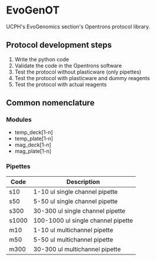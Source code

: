# EvoGenOT
UCPH's EvoGenomics section's Opentrons protocol library.

## Protocol development steps

1. Write the python code
2. Validate the code in the Opentrons software
3. Test the protocol without plasticware (only pipettes)
4. Test the protocol with plasticware and dummy reagents
5. Test the protocol with actual reagents

## Common nomenclature

### Modules
* temp_deck[1-n] 
* temp_plate[1-n] 
* mag_deck[1-n] 
* mag_plate[1-n] 

### Pipettes
Code | Description 
------------ | -------------
s10 | 1-10 ul single channel pipette
s50 | 5-50 ul single channel pipette
s300 | 30-300 ul single channel pipette
s1000 | 100-1000 ul single channel pipette
m10 | 1-10 ul multichannel pipette
m50 | 5-50 ul multichannel pipette
m300 | 30-300 ul multichannel pipette

